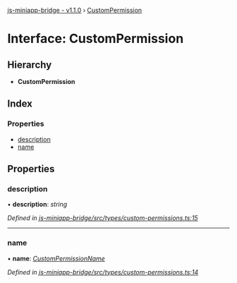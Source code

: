 [js-miniapp-bridge - v1.1.0](../README.md) › [CustomPermission](custompermission.md)

# Interface: CustomPermission

## Hierarchy

* **CustomPermission**

## Index

### Properties

* [description](custompermission.md#description)
* [name](custompermission.md#name)

## Properties

###  description

• **description**: *string*

*Defined in [js-miniapp-bridge/src/types/custom-permissions.ts:15](https://github.com/rakutentech/js-miniapp/blob/1e2f55c/js-miniapp-bridge/src/types/custom-permissions.ts#L15)*

___

###  name

• **name**: *[CustomPermissionName](../enums/custompermissionname.md)*

*Defined in [js-miniapp-bridge/src/types/custom-permissions.ts:14](https://github.com/rakutentech/js-miniapp/blob/1e2f55c/js-miniapp-bridge/src/types/custom-permissions.ts#L14)*
